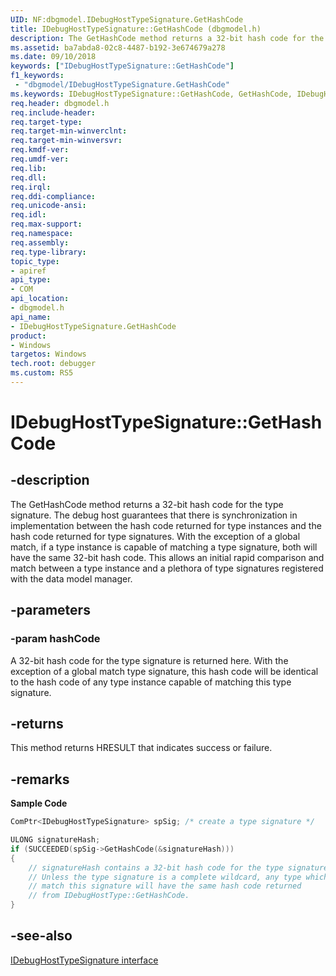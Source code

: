 ```yaml
---
UID: NF:dbgmodel.IDebugHostTypeSignature.GetHashCode
title: IDebugHostTypeSignature::GetHashCode (dbgmodel.h)
description: The GetHashCode method returns a 32-bit hash code for the type signature. 
ms.assetid: ba7abda8-02c8-4487-b192-3e674679a278
ms.date: 09/10/2018
keywords: ["IDebugHostTypeSignature::GetHashCode"]
f1_keywords:
 - "dbgmodel/IDebugHostTypeSignature.GetHashCode"
ms.keywords: IDebugHostTypeSignature::GetHashCode, GetHashCode, IDebugHostTypeSignature.GetHashCode, IDebugHostTypeSignature::GetHashCode, IDebugHostTypeSignature.GetHashCode
req.header: dbgmodel.h
req.include-header:
req.target-type:
req.target-min-winverclnt:
req.target-min-winversvr:
req.kmdf-ver:
req.umdf-ver:
req.lib:
req.dll:
req.irql: 
req.ddi-compliance:
req.unicode-ansi:
req.idl:
req.max-support:
req.namespace:
req.assembly:
req.type-library: 
topic_type: 
- apiref
api_type: 
- COM
api_location: 
- dbgmodel.h
api_name: 
- IDebugHostTypeSignature.GetHashCode
product:
- Windows
targetos: Windows
tech.root: debugger
ms.custom: RS5
---
```


# IDebugHostTypeSignature::GetHashCode


## -description

The GetHashCode method returns a 32-bit hash code for the type signature. The debug host guarantees that there is synchronization in implementation between the hash code returned for type instances and the hash code returned for type signatures. With the exception of a global match, if a type instance is capable of matching a type signature, both will have the same 32-bit hash code. This allows an initial rapid comparison and match between a type instance and a plethora of type signatures registered with the data model manager. 

## -parameters

### -param hashCode

A 32-bit hash code for the type signature is returned here. With the exception of a global match type signature, this hash code will be identical to the hash code of any type instance capable of matching this type signature.


## -returns
This method returns HRESULT that indicates success or failure.

## -remarks
**Sample Code**

```cpp
ComPtr<IDebugHostTypeSignature> spSig; /* create a type signature */

ULONG signatureHash;
if (SUCCEEDED(spSig->GetHashCode(&signatureHash)))
{
    // signatureHash contains a 32-bit hash code for the type signature.  
    // Unless the type signature is a complete wildcard, any type which CAN 
    // match this signature will have the same hash code returned 
    // from IDebugHostType::GetHashCode.
}
```

## -see-also

[IDebugHostTypeSignature interface](nn-dbgmodel-idebughosttypesignature.md)
